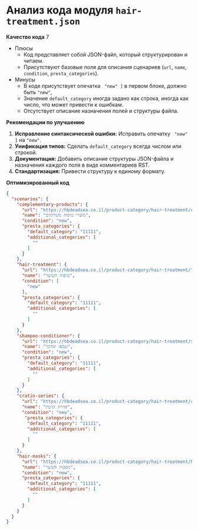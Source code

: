 # Анализ кода модуля `hair-treatment.json`

**Качество кода**
7
 -  Плюсы
     -  Код представляет собой JSON-файл, который структурирован и читаем.
     -  Присутствуют базовые поля для описания сценариев (`url`, `name`, `condition`, `presta_categories`).
 -  Минусы
    -  В коде присутствует опечатка ` "new" ]` в первом блоке,  должно быть `"new"`,
    -  Значение `default_category` иногда задано как строка, иногда как число, что может привести к ошибкам.
    -  Отсутствует описание назначения полей и структуры файла.

**Рекомендации по улучшению**

1.  **Исправление синтаксической ошибки:** Исправить опечатку ` "new" ]` на `"new"`.
2.  **Унификация типов:** Сделать `default_category` всегда числом или строкой.
3.  **Документация:** Добавить описание структуры JSON-файла и назначения каждого поля в виде комментариев RST.
4.  **Стандартизация:** Привести структуру к единому формату.

**Оптимизированный код**
```json
{
  "scenarios": {
    "complementary-products": {
      "url": "https://hbdeadsea.co.il/product-category/hair-treatment/complementary-products/",
      "name": "מוצרי טיפוח משלימים",
      "condition": "new",
      "presta_categories": {
        "default_category": "11111",
        "additional_categories": [
          ""
        ]
      }
    },
    "hair-treatment": {
      "url": "https://hbdeadsea.co.il/product-category/hair-treatment/",
      "name": "טיפוח השיער",
      "condition": [
        "new"
      ],
      "presta_categories": {
        "default_category": "11111",
        "additional_categories": [
          ""
        ]
      }
    },
    "shampoo-conditioner": {
      "url": "https://hbdeadsea.co.il/product-category/hair-treatment/shampoo-conditioner/",
      "name": "שמפו ומרכך",
      "condition": "new",
      "presta_categories": {
        "default_category": "11111",
        "additional_categories": [
          ""
        ]
      }
    },
    "cratin-series": {
      "url": "https://hbdeadsea.co.il/product-category/hair-treatment/cratin-series/",
      "name": "סדרת קרטין",
      "condition": "new",
       "presta_categories": {
        "default_category": "11111",
        "additional_categories": [
          ""
        ]
      }
    },
    "hair-masks": {
      "url": "https://hbdeadsea.co.il/product-category/hair-treatment/hair-masks/",
      "name": "מסכות לשיער",
      "condition": "new",
      "presta_categories": {
        "default_category": "11111",
        "additional_categories": [
          ""
        ]
      }
    }
  }
}
```